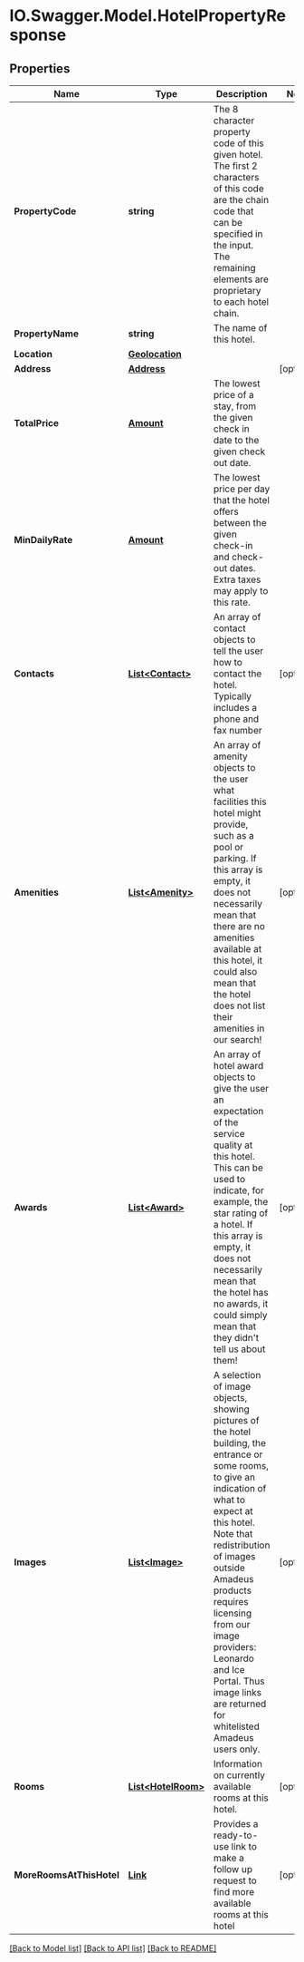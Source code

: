 # IO.Swagger.Model.HotelPropertyResponse
## Properties

Name | Type | Description | Notes
------------ | ------------- | ------------- | -------------
**PropertyCode** | **string** | The 8 character property code of this given hotel. The first 2 characters of this code are the chain code that can be specified in the input. The remaining elements are proprietary to each hotel chain. | 
**PropertyName** | **string** | The name of this hotel. | 
**Location** | [**Geolocation**](Geolocation.md) |  | 
**Address** | [**Address**](Address.md) |  | [optional] 
**TotalPrice** | [**Amount**](Amount.md) | The lowest price of a stay, from the given check in date to the given check out date. | 
**MinDailyRate** | [**Amount**](Amount.md) | The lowest price per day that the hotel offers between the given check-in and check-out dates. Extra taxes may apply to this rate. | 
**Contacts** | [**List&lt;Contact&gt;**](Contact.md) | An array of contact objects to tell the user how to contact the hotel. Typically includes a phone and fax number | [optional] 
**Amenities** | [**List&lt;Amenity&gt;**](Amenity.md) | An array of amenity objects to the user what facilities this hotel might provide, such as a pool or parking.  If this array is empty, it does not necessarily mean that there are no amenities available at this hotel, it could also mean that the hotel does not list their amenities in our search!  | [optional] 
**Awards** | [**List&lt;Award&gt;**](Award.md) | An array of hotel award objects to give the user an expectation of the service quality at this hotel. This can be used to indicate, for example, the star rating of a hotel. If this array is empty, it does not necessarily mean that the hotel has no awards, it could simply mean that they didn&#39;t tell us about them! | [optional] 
**Images** | [**List&lt;Image&gt;**](Image.md) | A selection of image objects, showing pictures of the hotel building, the entrance or some rooms, to give an indication of what to expect at this hotel. Note that redistribution of images outside Amadeus products requires licensing from our image providers: Leonardo and Ice Portal. Thus image links are returned for whitelisted Amadeus users only. | [optional] 
**Rooms** | [**List&lt;HotelRoom&gt;**](HotelRoom.md) | Information on currently available rooms at this hotel. | [optional] 
**MoreRoomsAtThisHotel** | [**Link**](Link.md) | Provides a ready-to-use link to make a follow up request to find more available rooms at this hotel | [optional] 

[[Back to Model list]](../README.md#documentation-for-models) [[Back to API list]](../README.md#documentation-for-api-endpoints) [[Back to README]](../README.md)

